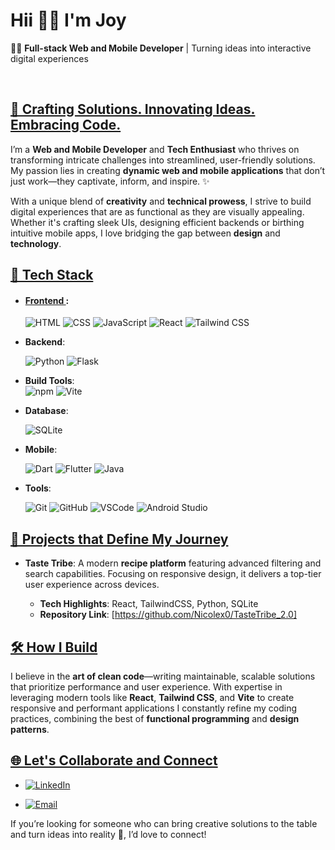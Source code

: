 # Hii 👋🏾 I'm Joy

👩‍💻 **Full-stack Web and Mobile Developer** | Turning ideas into interactive digital experiences

<br>

## <u>🎨 Crafting Solutions. Innovating Ideas. Embracing Code.</u>

I’m a **Web and Mobile Developer** and **Tech Enthusiast** who thrives on transforming intricate challenges into streamlined, user-friendly solutions. My passion lies in creating **dynamic web and mobile applications** that don’t just work—they captivate, inform, and inspire. ✨

With a unique blend of **creativity** and **technical prowess**, I strive to build digital experiences that are as functional as they are visually appealing. Whether it's crafting sleek UIs, designing efficient backends or birthing intuitive mobile apps, I love bridging the gap between **design** and **technology**.

## <u>🔧 Tech Stack </u>


- #### <u> Frontend </u>:
  
  ![HTML](https://img.shields.io/badge/HTML5-E34F26?style=for-the-badge&logo=html5&logoColor=white)
  ![CSS](https://img.shields.io/badge/CSS3-1572B6?style=for-the-badge&logo=css3&logoColor=white)
  ![JavaScript](https://img.shields.io/badge/JavaScript-F7DF1E?style=for-the-badge&logo=JavaScript&logoColor=white)
  ![React](https://img.shields.io/badge/React-20232A?style=for-the-badge&logo=react&logoColor=61DAFB)
  ![Tailwind CSS](https://img.shields.io/badge/Tailwind_CSS-38B2AC?style=for-the-badge&logo=tailwind-css&logoColor=white)

- **Backend**:
  
  ![Python](https://img.shields.io/badge/Python-3776AB?style=for-the-badge&logo=python&logoColor=white)
  ![Flask](https://img.shields.io/badge/Flask-000000?style=for-the-badge&logo=flask&logoColor=white) 

- **Build Tools**:  
  ![npm](https://img.shields.io/badge/npm-CB3837?style=for-the-badge&logo=npm&logoColor=white) 
  ![Vite](https://img.shields.io/badge/Vite-646CFF?style=for-the-badge&logo=vite&logoColor=white)


- **Database**:
  
  ![SQLite](https://img.shields.io/badge/SQLite-07405E?style=for-the-badge&logo=sqlite&logoColor=white)

- **Mobile**:

  
  ![Dart](https://img.shields.io/badge/Dart-0175C2?style=for-the-badge&logo=dart&logoColor=white)
  ![Flutter](https://img.shields.io/badge/Flutter-02569B?style=for-the-badge&logo=flutter&logoColor=white)
  ![Java](https://img.shields.io/badge/Java-007396?style=for-the-badge&logo=java&logoColor=white)   


- **Tools**:
  
  ![Git](https://img.shields.io/badge/GIT-E44C30?style=for-the-badge&logo=git&logoColor=white)
  ![GitHub](https://img.shields.io/badge/GitHub-100000?style=for-the-badge&logo=github&logoColor=white)
  ![VSCode](https://img.shields.io/badge/Visual_Studio-5C2D91?style=for-the-badge&logo=visual%20studio&logoColor=white)
  ![Android Studio](https://img.shields.io/badge/Android_Studio-3DDC84?style=for-the-badge&logo=android-studio&logoColor=white)

## <u> 💼 Projects that Define My Journey </u>


- **Taste Tribe**: A modern **recipe platform** featuring advanced filtering and search capabilities.
  Focusing on responsive design, it delivers a top-tier user experience across devices.
  
  - **Tech Highlights**: React, TailwindCSS, Python, SQLite
  - **Repository Link**: [https://github.com/Nicolex0/TasteTribe_2.0]


## <u> 🛠️ How I Build</u>

I believe in the **art of clean code**—writing maintainable, scalable solutions that prioritize performance and user experience.
With expertise in leveraging modern tools like **React**, **Tailwind CSS**, and **Vite** to create responsive and performant applications
I constantly refine my coding practices, combining the best of **functional programming** and **design patterns**.

## <u> 🌐 Let's Collaborate and Connect</u>

- [![LinkedIn](https://img.shields.io/badge/LinkedIn-0A66C2?style=for-the-badge&logo=linkedin&logoColor=white)](https://www.linkedin.com/in/joy-simiyu-880b71319)

- [![Email](https://img.shields.io/badge/Email-D14836?style=for-the-badge&logo=gmail&logoColor=white)](mailto:wanjirusimiyu@gmail.com)



If you’re looking for someone who can bring creative solutions to the table and turn ideas into reality 🌟, I’d love to connect!



<!---
Wanjirusimiyu/Wanjirusimiyu is a ✨ special ✨ repository because its `README.md` (this file) appears on your GitHub profile.
You can click the Preview link to take a look at your changes.
--->
